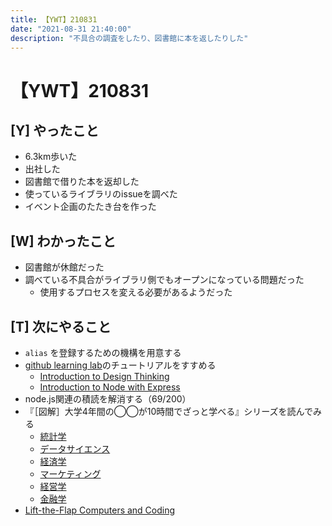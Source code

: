 ```yaml
---
title: 【YWT】210831
date: "2021-08-31 21:40:00"
description: "不具合の調査をしたり、図書館に本を返したりした"
---
```


# 【YWT】210831

## [Y] やったこと

- 6.3km歩いた
- 出社した
- 図書館で借りた本を返却した
- 使っているライブラリのissueを調べた
- イベント企画のたたき台を作った

## [W] わかったこと

- 図書館が休館だった
- 調べている不具合がライブラリ側でもオープンになっている問題だった
  - 使用するプロセスを変える必要があるようだった

## [T] 次にやること

- `alias` を登録するための機構を用意する
- [github learning lab](https://lab.github.com/githubtraining)のチュートリアルをすすめる
  - [Introduction to Design Thinking](https://lab.github.com/githubtraining/introduction-to-design-thinking)
  - [Introduction to Node with Express](https://lab.github.com/everydeveloper/introduction-to-node-with-express)
- node.js関連の積読を解消する（69/200）
- 『［図解］大学4年間の◯◯が10時間でざっと学べる』シリーズを読んでみる
  - [統計学](https://www.amazon.co.jp/dp/B07PXB4NN9)
  - [データサイエンス](https://www.amazon.co.jp/dp/B07XNW3TQM)
  - [経済学](https://www.amazon.co.jp/dp/B01KNLFHH6)
  - [マーケティング](https://www.amazon.co.jp/dp/B07BNC2SV3)
  - [経営学](https://www.amazon.co.jp/dp/B071SKDF3L)
  - [金融学](https://www.amazon.co.jp/dp/B07BB6Z7FW)
- [Lift-the-Flap Computers and Coding](https://www.amazon.co.jp/dp/1409591514)
